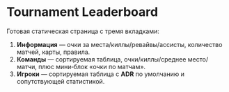 # Tournament Leaderboard

Готовая статическая страница с тремя вкладками:
1. **Информация** — очки за места/киллы/ревайвы/ассисты, количество матчей, карты, правила.
2. **Команды** — сортируемая таблица, очки/киллы/среднее место/матчи, плюс мини‑блок «очки по матчам».
3. **Игроки** — сортируемая таблица с **ADR** по умолчанию и сопутствующей статистикой.
